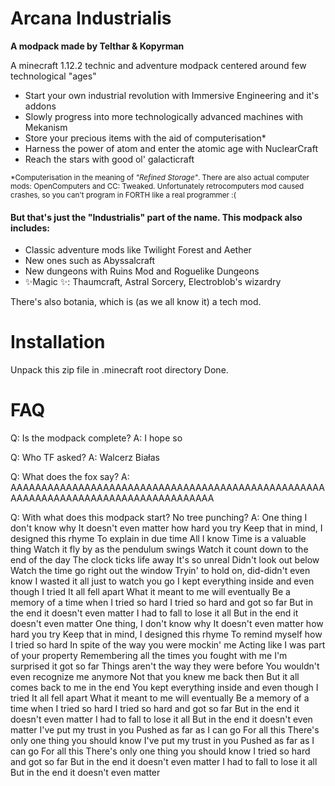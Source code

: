 # Arcana Industrialis
**A modpack made by Telthar & Kopyrman**

A minecraft 1.12.2 technic and adventure modpack centered around few technological "ages"

- Start your own industrial revolution with Immersive Engineering and it's addons
- Slowly progress into more technologically advanced machines with Mekanism
- Store your precious items with the aid of computerisation*
- Harness the power of atom and enter the atomic age with NuclearCraft
- Reach the stars with good ol' galacticraft

<sup>*Computerisation in the meaning of *"Refined Storage"*. There are also actual computer mods: OpenComputers and CC: Tweaked. Unfortunately retrocomputers mod caused crashes, so you can't program in FORTH like a real programmer :(</sup>

#### But that's just the "Industrialis" part of the name. This modpack also includes:
- Classic adventure mods like Twilight Forest and Aether
- New ones such as Abyssalcraft
- New dungeons with Ruins Mod and Roguelike Dungeons
- ✨Magic ✨: Thaumcraft, Astral Sorcery, Electroblob's wizardry

There's also botania, which is (as we all know it) a tech mod.

# Installation
Unpack this zip file in .minecraft root directory
Done.

# FAQ
Q: Is the modpack complete?
A: I hope so

Q: Who TF asked?
A: Walcerz Białas

Q: What does the fox say?
A: AAAAAAAAAAAAAAAAAAAAAAAAAAAAAAAAAAAAAAAAAAAAAAAAAAAAAAAAAAAAAAAAAAAAAAAAAAAAAAAAAAAA

Q: With what does this modpack start? No tree punching?
A: One thing I don't know why
It doesn't even matter how hard you try
Keep that in mind, I designed this rhyme
To explain in due time
All I know
Time is a valuable thing
Watch it fly by as the pendulum swings
Watch it count down to the end of the day
The clock ticks life away
It's so unreal
Didn't look out below
Watch the time go right out the window
Tryin' to hold on, did-didn't even know
I wasted it all just to watch you go
I kept everything inside and even though I tried
It all fell apart
What it meant to me will eventually
Be a memory of a time when I tried so hard
I tried so hard and got so far
But in the end it doesn't even matter
I had to fall to lose it all
But in the end it doesn't even matter
One thing, I don't know why
It doesn't even matter how hard you try
Keep that in mind, I designed this rhyme
To remind myself how I tried so hard
In spite of the way you were mockin' me
Acting like I was part of your property
Remembering all the times you fought with me
I'm surprised it got so far
Things aren't the way they were before
You wouldn't even recognize me anymore
Not that you knew me back then
But it all comes back to me in the end
You kept everything inside and even though I tried
It all fell apart
What it meant to me will eventually
Be a memory of a time when I tried so hard
I tried so hard and got so far
But in the end it doesn't even matter
I had to fall to lose it all
But in the end it doesn't even matter
I've put my trust in you
Pushed as far as I can go
For all this
There's only one thing you should know
I've put my trust in you
Pushed as far as I can go
For all this
There's only one thing you should know
I tried so hard and got so far
But in the end it doesn't even matter
I had to fall to lose it all
But in the end it doesn't even matter